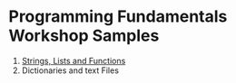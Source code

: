 # Programming Fundamentals Workshop Samples

1. [Strings, Lists and Functions](./Workshop1.md)
2. Dictionaries and text Files
